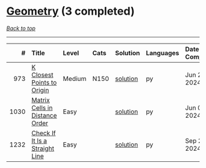# [Geometry](<https://leetcode.com/tag/Geometry/>) (3 completed)

*[Back to top](<../../README.md>)*

------

|    # | Title                                                                                            | Level   | Cats   | Solution                                                  | Languages   | Date Complete   |
|-----:|:-------------------------------------------------------------------------------------------------|:--------|:-------|:----------------------------------------------------------|:------------|:----------------|
|  973 | [K Closest Points to Origin](<https://leetcode.com/problems/k-closest-points-to-origin>)         | Medium  | N150   | [solution](<../_973. K Closest Points to Origin.md>)      | py          | Jun 29, 2024    |
| 1030 | [Matrix Cells in Distance Order](<https://leetcode.com/problems/matrix-cells-in-distance-order>) | Easy    |        | [solution](<../_1030. Matrix Cells in Distance Order.md>) | py          | Jun 04, 2024    |
| 1232 | [Check If It Is a Straight Line](<https://leetcode.com/problems/check-if-it-is-a-straight-line>) | Easy    |        | [solution](<../_1232. Check If It Is a Straight Line.md>) | py          | Sep 25, 2024    |